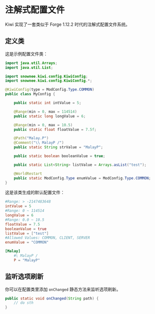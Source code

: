 # 注解式配置文件

Kiwi 实现了一套类似于 Forge 1.12.2 时代的注解式配置文件系统。

## 定义类

这是示例配置文件类：

```java
import java.util.Arrays;
import java.util.List;

import snownee.kiwi.config.KiwiConfig;
import snownee.kiwi.config.KiwiConfig.*;

@KiwiConfig(type = ModConfig.Type.COMMON)
public class MyConfig {

    public static int intValue = 5;

    @Range(min = 0, max = 114514)
    public static long longValue = 6;

    @Range(min = 0, max = 10.5)
    public static float floatValue = 7.5f;

    @Path("Malay.P")
    @Comment("\\ MalayP /")
    public static String strValue = "MalayP";

    public static boolean booleanValue = true;

    public static List<String> listValue = Arrays.asList("test");

    @WorldRestart
    public static ModConfig.Type enumValue = ModConfig.Type.COMMON;
}
```

这是该类生成的默认配置文件：

```toml
#Range: > -2147483648
intValue = 5
#Range: 0 ~ 114514
longValue = 6
#Range: 0.0 ~ 10.5
floatValue = 7.5
booleanValue = true
listValue = ["test"]
#Allowed Values: COMMON, CLIENT, SERVER
enumValue = "COMMON"

[Malay]
	#\ MalayP /
	P = "MalayP"
```

## 监听选项刷新

你可以在配置类里添加 `onChanged` 静态方法来监听选项刷新。

```java
public static void onChanged(String path) {
	// do sth
}
```
